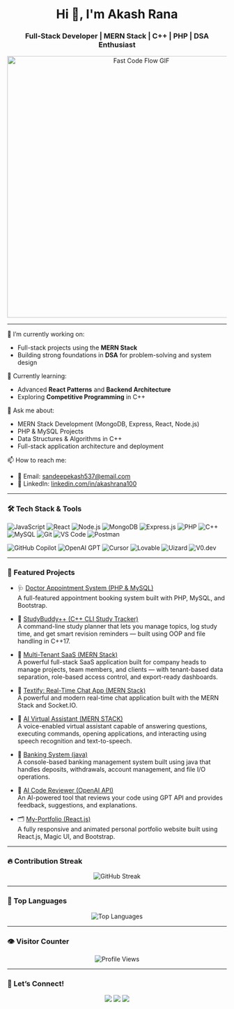 <h1 align="center">Hi 👋, I'm Akash Rana</h1>
<h3 align="center">Full-Stack Developer | MERN Stack | C++ | PHP | DSA Enthusiast</h3>

<p align="center">
  <img src="https://media.giphy.com/media/L1R1tvI9svkIWwpVYr/giphy.gif" width="600" alt="Fast Code Flow GIF" />
</p>



---

🔭 I’m currently working on:
- Full-stack projects using the **MERN Stack**
- Building strong foundations in **DSA** for problem-solving and system design

🌱 Currently learning:
- Advanced **React Patterns** and **Backend Architecture**
- Exploring **Competitive Programming** in C++

💬 Ask me about:
- MERN Stack Development (MongoDB, Express, React, Node.js)
- PHP & MySQL Projects
- Data Structures & Algorithms in C++
- Full-stack application architecture and deployment

📫 How to reach me:
- 📧 Email: [sandeepekash537@email.com](mailto:sandeepekash537@email.com)
- 💼 LinkedIn: [linkedin.com/in/akashrana100](https://linkedin.com/in/akashrana100)

---

### 🛠️ Tech Stack & Tools

![JavaScript](https://img.shields.io/badge/-JavaScript-black?style=flat-square&logo=javascript)
![React](https://img.shields.io/badge/-React-black?style=flat-square&logo=react)
![Node.js](https://img.shields.io/badge/-Node.js-black?style=flat-square&logo=node.js)
![MongoDB](https://img.shields.io/badge/-MongoDB-black?style=flat-square&logo=mongodb)
![Express.js](https://img.shields.io/badge/-Express.js-black?style=flat-square&logo=express)
![PHP](https://img.shields.io/badge/-PHP-black?style=flat-square&logo=php)
![C++](https://img.shields.io/badge/-C++-black?style=flat-square&logo=c%2B%2B)
![MySQL](https://img.shields.io/badge/-MySQL-black?style=flat-square&logo=mysql)
![Git](https://img.shields.io/badge/-Git-black?style=flat-square&logo=git)
![VS Code](https://img.shields.io/badge/-VS%20Code-black?style=flat-square&logo=visual-studio-code)
![Postman](https://img.shields.io/badge/-Postman-black?style=flat-square&logo=postman)

<!-- AI Tools -->
![GitHub Copilot](https://img.shields.io/badge/-GitHub%20Copilot-181717?style=flat-square&logo=github)
![OpenAI GPT](https://img.shields.io/badge/-GPT-412991?style=flat-square&logo=openai&logoColor=white)
![Cursor](https://img.shields.io/badge/-Cursor%20AI-000000?style=flat-square&logo=visualstudiocode&logoColor=white)
![Lovable](https://img.shields.io/badge/-Lovable%20AI-ff69b4?style=flat-square)
![Uizard](https://img.shields.io/badge/-Uizard%20AI-5A67D8?style=flat-square)
![V0.dev](https://img.shields.io/badge/-V0.dev-black?style=flat-square)

---

### 📌 Featured Projects

- 🩺 [Doctor Appointment System (PHP & MySQL)](https://github.com/Akashrana1001/doctor-appointment-system)  
  A full-featured appointment booking system built with PHP, MySQL, and Bootstrap.

- 🧠 [StudyBuddy++ (C++ CLI Study Tracker)](https://github.com/Akashrana1001/StudyBuddy-CPP)  
  A command-line study planner that lets you manage topics, log study time, and get smart revision reminders — built using OOP and file handling in C++17.

- 🏢 [Multi-Tenant SaaS (MERN Stack)](https://github.com/Akashrana1001/multi-tenant-saas)  
  A powerful full-stack SaaS application built for company heads to manage projects, team members, and clients — with tenant-based data separation, role-based access control, and export-ready dashboards.

- 💬 [Textify: Real-Time Chat App (MERN Stack)](https://github.com/Akashrana1001/ChatiFi)  
  A powerful and modern real-time chat application built with the MERN Stack and Socket.IO.

- 🤖 [AI Virtual Assistant (MERN STACK)](https://github.com/Akashrana1001/Ai-virtual-Assitant)  
  A voice-enabled virtual assistant capable of answering questions, executing commands, opening applications, and interacting using speech recognition and text-to-speech.

- 🏦 [Banking System (java)](https://github.com/Akashrana1001/Banking-System)  
  A console-based banking management system built using java that handles deposits, withdrawals, account management, and file I/O operations.

- 🧠 [AI Code Reviewer (OpenAI API)](https://github.com/Akashrana1001/ai-code-reviewer)  
  An AI-powered tool that reviews your code using GPT API and provides feedback, suggestions, and explanations.

- 🗂️ [My-Portfolio (React.js)](https://github.com/Akashrana1001/My-Portfolio)  
  A fully responsive and animated personal portfolio website built using React.js, Magic UI, and Bootstrap.

---

### 🔥 Contribution Streak

<p align="center">
  <img src="https://github-readme-streak-stats.herokuapp.com/?user=Akashrana1001&theme=radical" alt="GitHub Streak" />
</p>

---

### 🧠 Top Languages

<p align="center">
  <img src="https://github-readme-stats.vercel.app/api/top-langs/?username=Akashrana1001&layout=compact&theme=radical" alt="Top Languages" />
</p>

---

### 👁️ Visitor Counter

<p align="center">
  <img src="https://komarev.com/ghpvc/?username=Akashrana1001&label=Profile%20Views&color=blueviolet&style=flat" alt="Profile Views" />
</p>

---

### 🤝 Let’s Connect!

<p align="center">
  <a href="https://linkedin.com/in/akashrana100"><img src="https://img.shields.io/badge/LinkedIn-blue?style=for-the-badge&logo=linkedin" /></a>
  <a href="mailto:sandeepekash537@email.com"><img src="https://img.shields.io/badge/Gmail-D14836?style=for-the-badge&logo=gmail" /></a>
  <a href="https://github.com/Akashrana1001"><img src="https://img.shields.io/badge/GitHub-black?style=for-the-badge&logo=github" /></a>
</p>
